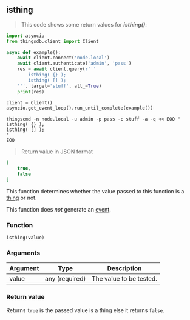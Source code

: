 ## isthing

> This code shows some return values for ***isthing()***:

```python
import asyncio
from thingsdb.client import Client

async def example():
    await client.connect('node.local')
    await client.authenticate('admin', 'pass')
    res = await client.query(r'''
        isthing( {} );
        isthing( [] );
    ''', target='stuff', all_=True)
    print(res)

client = Client()
asyncio.get_event_loop().run_until_complete(example())
```

```shell
thingscmd -n node.local -u admin -p pass -c stuff -a -q << EOQ "
isthing( {} );
isthing( [] );
"
EOQ
```

> Return value in JSON format

```json
[
    true,
    false
]
```

This function determines whether the value passed to this function
is a [thing](#thing) or not.

This function does *not* generate an [event](#events).

### Function
`isthing(value)`

### Arguments
Argument | Type | Description
-------- | ---- | -----------
value | any (required) | The value to be tested.

### Return value
Returns `true` is the passed value is a thing else it returns `false`.

